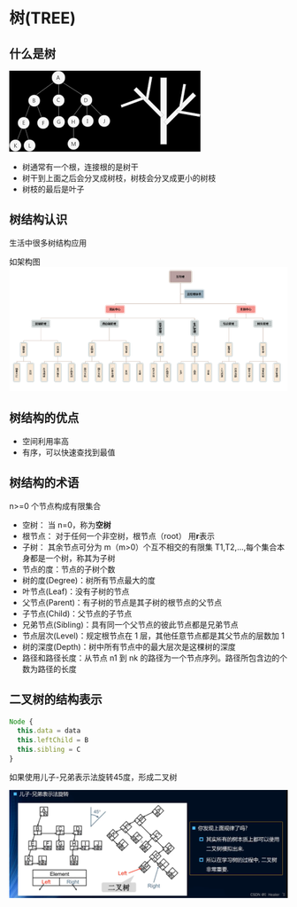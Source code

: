 # 树(TREE)

## 什么是树

![现实中的树](./tree.png)

- 树通常有一个根，连接根的是树干
- 树干到上面之后会分叉成树枝，树枝会分叉成更小的树枝
- 树枝的最后是叶子

## 树结构认识

生活中很多树结构应用

如架构图
![架构图](./jiagou.png)

## 树结构的优点

- 空间利用率高
- 有序，可以快速查找到最值

## 树结构的术语

n>=0 个节点构成有限集合

- 空树： 当 n=0，称为**空树**
- 根节点： 对于任何一个非空树，根节点（root） 用**r**表示
- 子树： 其余节点可分为 m（m>0）个互不相交的有限集 T1,T2,...,每个集合本身都是一个树，称其为子树
- 节点的度：节点的子树个数
- 树的度(Degree)：树所有节点最大的度
- 叶节点(Leaf)：没有子树的节点
- 父节点(Parent)：有子树的节点是其子树的根节点的父节点
- 子节点(Child)：父节点的子节点
- 兄弟节点(Sibling)：具有同一个父节点的彼此节点都是兄弟节点
- 节点层次(Level)：规定根节点在 1 层，其他任意节点都是其父节点的层数加 1
- 树的深度(Depth)：树中所有节点中的最大层次是这棵树的深度
- 路径和路径长度：从节点 n1 到 nk 的路径为一个节点序列。路径所包含边的个数为路径的长度
## 二叉树的结构表示
```js
Node {
  this.data = data
  this.leftChild = B
  this.sibling = C
}
```
如果使用儿子-兄弟表示法旋转45度，形成二叉树

![二叉树](./binaryTree.png)